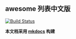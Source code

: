 <link rel="stylesheet" href="_static/css/main.css">

## awesome 列表中文版


[![Build Status](https://travis-ci.org/icopy-site/icopy-site.github.io.svg?branch=develop)](https://travis-ci.org/icopy-site/icopy-site.github.io)



 **本文档采用 [mkdocs](https://github.com/mkdocs/mkdocs) 构建**



